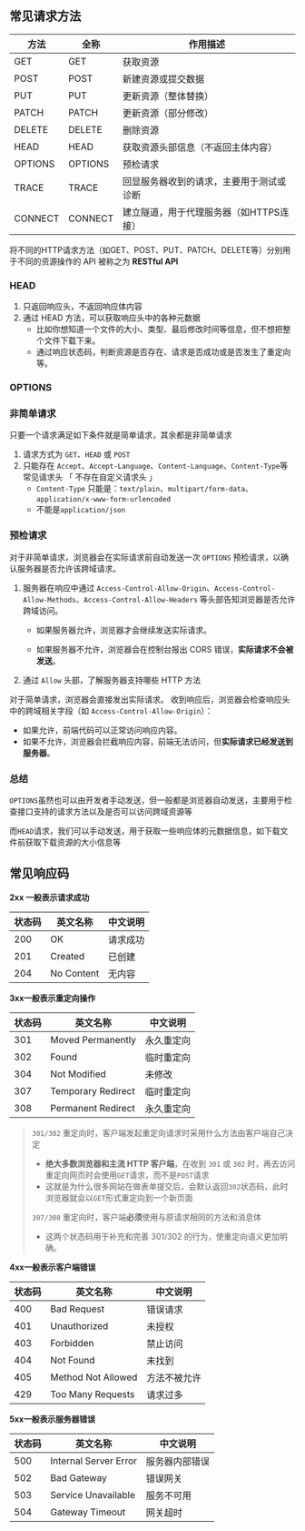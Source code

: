 ## 常见请求方法

| 方法    | 全称    | 作用描述                                 |
| ------- | ------- | ---------------------------------------- |
| GET     | GET     | 获取资源                                 |
| POST    | POST    | 新建资源或提交数据                       |
| PUT     | PUT     | 更新资源（整体替换）                     |
| PATCH   | PATCH   | 更新资源（部分修改）                     |
| DELETE  | DELETE  | 删除资源                                 |
| HEAD    | HEAD    | 获取资源头部信息（不返回主体内容）       |
| OPTIONS | OPTIONS | 预检请求                                 |
| TRACE   | TRACE   | 回显服务器收到的请求，主要用于测试或诊断 |
| CONNECT | CONNECT | 建立隧道，用于代理服务器（如HTTPS连接）  |

将不同的HTTP请求方法（如GET、POST、PUT、PATCH、DELETE等）分别用于不同的资源操作的 API 被称之为 **RESTful API**



### HEAD

1. 只返回响应头，不返回响应体内容
2. 通过 HEAD 方法，可以获取响应头中的各种元数据
   + 比如你想知道一个文件的大小、类型、最后修改时间等信息，但不想把整个文件下载下来。
   + 通过响应状态码，判断资源是否存在、请求是否成功或是否发生了重定向等。



### OPTIONS

### 非简单请求

只要一个请求满足如下条件就是简单请求，其余都是非简单请求

1. 请求方式为 `GET`、`HEAD` 或 `POST`
2. 只能存在 `Accept`、`Accept-Language`、`Content-Language`、`Content-Type`等常见请求头 「 不存在自定义请求头 」
   + `Content-Type` 只能是：`text/plain`、`multipart/form-data`、`application/x-www-form-urlencoded` 
   + 不能是`application/json`



### 预检请求

对于非简单请求，浏览器会在实际请求前自动发送一次 `OPTIONS` 预检请求，以确认服务器是否允许该跨域请求。

1. 服务器在响应中通过 `Access-Control-Allow-Origin`、`Access-Control-Allow-Methods`、`Access-Control-Allow-Headers` 等头部告知浏览器是否允许跨域访问。

   - 如果服务器允许，浏览器才会继续发送实际请求。

   - 如果服务器不允许，浏览器会在控制台报出 CORS 错误，**实际请求不会被发送**。

2. 通过 `Allow` 头部，了解服务器支持哪些 HTTP 方法



对于简单请求，浏览器会直接发出实际请求。
收到响应后，浏览器会检查响应头中的跨域相关字段（如 `Access-Control-Allow-Origin`）：

- 如果允许，前端代码可以正常访问响应内容。
- 如果不允许，浏览器会拦截响应内容，前端无法访问，但**实际请求已经发送到服务器**。



### 总结

`OPTIONS`虽然也可以由开发者手动发送，但一般都是浏览器自动发送，主要用于检查接口支持的请求方法以及是否可以访问跨域资源等

而`HEAD`请求，我们可以手动发送，用于获取一些响应体的元数据信息，如下载文件前获取下载资源的大小信息等



## 常见响应码

**2xx 一般表示请求成功**

| 状态码 | 英文名称   | 中文说明 |
| ------ | ---------- | -------- |
| 200    | OK         | 请求成功 |
| 201    | Created    | 已创建   |
| 204    | No Content | 无内容   |



**3xx一般表示重定向操作**

| 状态码 | 英文名称           | 中文说明   |
| ------ | ------------------ | ---------- |
| 301    | Moved Permanently  | 永久重定向 |
| 302    | Found              | 临时重定向 |
| 304    | Not Modified       | 未修改     |
| 307    | Temporary Redirect | 临时重定向 |
| 308    | Permanent Redirect | 永久重定向 |

> `301/302` 重定向时，客户端发起重定向请求时采用什么方法由客户端自己决定
>
> + **绝大多数浏览器和主流 HTTP 客户端**，在收到 `301` 或 `302` 时，再去访问重定向网页时会使用`GET`请求，而不是`POST`请求
> + 这就是为什么很多网站在做表单提交后，会默认返回`302`状态码，此时浏览器就会以`GET`形式重定向到一个新页面
>
> `307/308` 重定向时，客户端**必须**使用与原请求相同的方法和消息体
>
> + 这两个状态码用于补充和完善 301/302 的行为，使重定向语义更加明确。



**4xx一般表示客户端错误**

| 状态码 | 英文名称           | 中文说明     |
| ------ | ------------------ | ------------ |
| 400    | Bad Request        | 错误请求     |
| 401    | Unauthorized       | 未授权       |
| 403    | Forbidden          | 禁止访问     |
| 404    | Not Found          | 未找到       |
| 405    | Method Not Allowed | 方法不被允许 |
| 429    | Too Many Requests  | 请求过多     |



**5xx一般表示服务器错误**

| 状态码 | 英文名称              | 中文说明       |
| ------ | --------------------- | -------------- |
| 500    | Internal Server Error | 服务器内部错误 |
| 502    | Bad Gateway           | 错误网关       |
| 503    | Service Unavailable   | 服务不可用     |
| 504    | Gateway Timeout       | 网关超时       |

